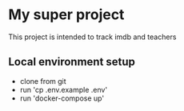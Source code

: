 # My super project

This project is intended to track imdb and teachers

## Local environment setup

- clone from git
- run 'cp .env.example .env'
- run 'docker-compose up'